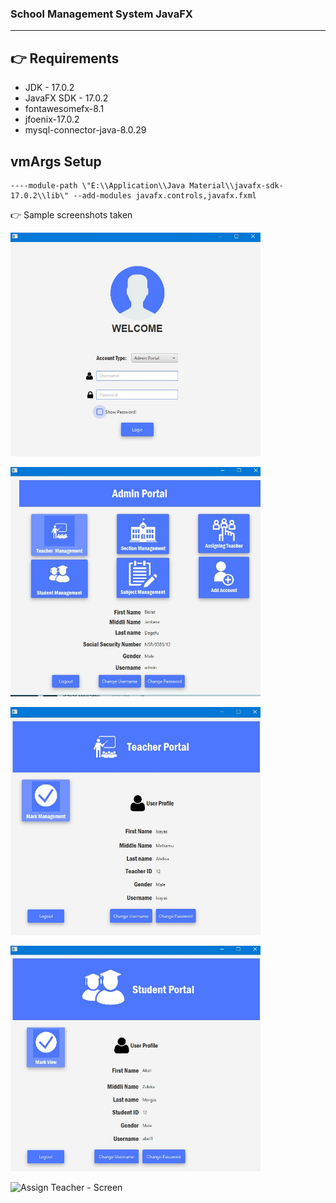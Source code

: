 ### School Management System JavaFX

---

## 👉 Requirements

- JDK - 17.0.2
- JavaFX SDK - 17.0.2
- fontawesomefx-8.1
- jfoenix-17.0.2
- mysql-connector-java-8.0.29

## vmArgs Setup

```
----module-path \"E:\\Application\\Java Material\\javafx-sdk-17.0.2\\lib\" --add-modules javafx.controls,javafx.fxml

```

👉 Sample screenshots taken

<img src="Screenshoot/login.jpg" alt="Login - Screen" width="400"/><br>

<img src="Screenshoot/admin.jpg" alt="Admin - Screen" width="400"/><br>

<img src="Screenshoot/teacher.jpg" alt="Teacher - Screen" width="400"/><br>

<img src="Screenshoot/student.jpg" alt="Student - Screen" width="400"/><br>

<img src="Screenshoot/assignTeacher.jpg" alt="Assign Teacher - Screen" width="400"/><br>
